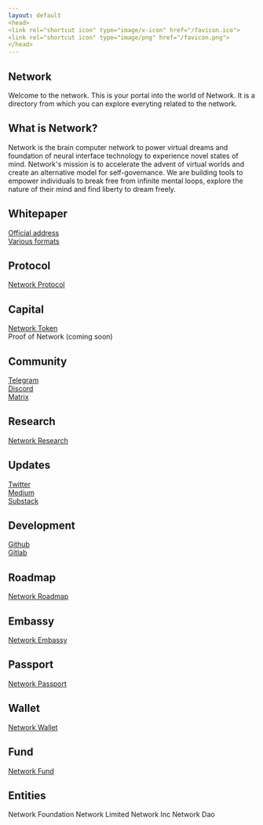 ```yaml
---
layout: default
<head>
<link rel="shortcut icon" type="image/x-icon" href="/favicon.ico">
<link rel="shortcut icon" type="image/png" href="/favicon.png">
</head>
---
```

## Network

Welcome to the network. This is your portal into the world of Network. It is a directory from which you can explore everyting related to the network.

## What is Network?

Network is the brain computer network to power virtual dreams and foundation of neural interface technology to experience novel states of mind. Network's mission is to accelerate the advent of virtual worlds and create an alternative model for self-governance. We are building tools to empower individuals to break free from infinite mental loops, explore the nature of their mind and find liberty to dream freely.


## Whitepaper
<a href="https://networkn.org/network" target="_blank">Official address</a>
<br>
<a href="https://network.com.de/d/21" target="_blank">Various formats</a>

## Protocol
<a href="https://protocol.networkn.org" target="_blank">Network Protocol</a>

## Capital
<a href="https://etherscan.io/token/0x7b5726f8261705f6b9e60094ef4427f8e2f29a44?a=0xA11AF6913D21CaB375086e1eb93A60C7f739B15A" target="_blank">Network Token</a>
<br>
Proof of Network (coming soon)

## Community
<a href="https://t.me/+TU1rMRNZ1MIYLxBF" target="_blank">Telegram</a>
<br>
<a href="https://discord.gg/3yzhyGMNnw" target="_blank">Discord</a>
<br>
<a href="https://matrix.to/#/!XNSlHnqIwCumTmcAhm:matrix.org" target="_blank">Matrix</a>
<br>

## Research
<a href="https://network.com.de" target="_blank">Network Research</a>
<br>

## Updates
<a href="https://twitter.com/networknx" target="_blank">Twitter</a>
<br>
<a href="https://network.medium.com" target="_blank">Medium</a>
<br>
<a href="https://network.substack.com" target="_blank">Substack</a>

## Development
<a href="https://github.com/networknx" target="_blank">Github</a>
<br>
<a href="https://gitlab.com/networkn" target="_blank">Gitlab</a>

## Roadmap
<a href="https://github.com/networknx/roadmap/projects/1" target="_blank">Network Roadmap</a>

## Embassy
<a href="https://embassy.network.foundation" target="_blank">Network Embassy</a>

## Passport
<a href="https://embassy.network.foundation/passport" target="_blank">Network Passport</a>

## Wallet
<a href="https://embassy.network.foundation/wallet" target="_blank">Network Wallet</a>

## Fund
<a href="https://network.fund" target="_blank">Network Fund</a>

## Entities
Network Foundation
Network Limited
Network Inc
Network Dao

